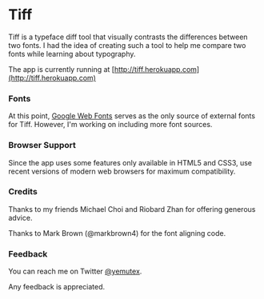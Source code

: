 # Tiff

Tiff is a typeface diff tool that visually contrasts the differences between two 
fonts. I had the idea of creating such a tool to help me compare two fonts while
learning about typography.

The app is currently running at [http://tiff.herokuapp.com](http://tiff.herokuapp.com)

### Fonts

At this point, [Google Web Fonts](http://www.google.com/fonts) serves as the only
source of external fonts for Tiff. However, I'm working on including more font
sources.

### Browser Support

Since the app uses some features only available in HTML5 and CSS3, use recent versions of 
modern web browsers for maximum compatibility.

### Credits
Thanks to my friends Michael Choi and Riobard Zhan for offering generous advice.

Thanks to Mark Brown (@markbrown4) for the font aligning code.

### Feedback

You can reach me on Twitter [@yemutex](https://twitter.com/yemutex).

Any feedback is appreciated.
